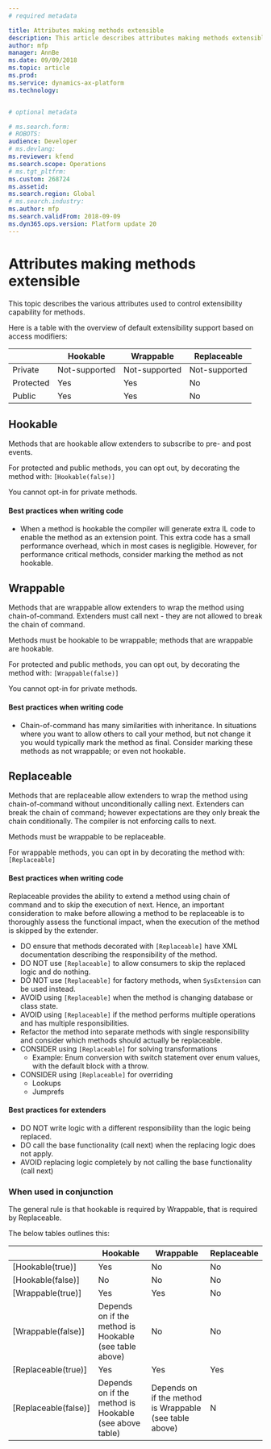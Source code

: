 ```yaml
---
# required metadata

title: Attributes making methods extensible
description: This article describes attributes making methods extensible.
author: mfp
manager: AnnBe
ms.date: 09/09/2018
ms.topic: article
ms.prod: 
ms.service: dynamics-ax-platform
ms.technology: 


# optional metadata

# ms.search.form: 
# ROBOTS: 
audience: Developer
# ms.devlang: 
ms.reviewer: kfend
ms.search.scope: Operations
# ms.tgt_pltfrm: 
ms.custom: 268724
ms.assetid: 
ms.search.region: Global
# ms.search.industry: 
ms.author: mfp
ms.search.validFrom: 2018-09-09
ms.dyn365.ops.version: Platform update 20
---
```


# Attributes making methods extensible

This topic describes the various attributes used to control extensibility capability for methods.

Here is a table with the overview of default extensibility support based on access modifiers:

|  | Hookable |	Wrappable |	Replaceable |
|---------|----------|-----------|-------|
| Private |	Not-supported |	Not-supported |	Not-supported |
| Protected |	Yes |	Yes |	No |
| Public | Yes |	Yes |	No |

## Hookable
Methods that are hookable allow extenders to subscribe to pre- and post events.

For protected and public methods, you can opt out, by decorating the method with:
```[Hookable(false)]```

You cannot opt-in for private methods.

#### Best practices when writing code
+ When a method is hookable the compiler will generate extra IL code to enable the method as an extension point. This extra code has a small performance overhead, which in most cases is negligible. However, for performance critical methods, consider marking the method as not hookable.

## Wrappable
Methods that are wrappable allow extenders to wrap the method using chain-of-command. Extenders must call next - they are not allowed to break the chain of command.

Methods must be hookable to be wrappable; methods that are wrappable are hookable.

For protected and public methods, you can opt out, by decorating the method with:
```[Wrappable(false)]```

You cannot opt-in for private methods.

#### Best practices when writing code
+ Chain-of-command has many similarities with inheritance. In situations where you want to allow others to call your method, but not change it you would typically mark the method as final. Consider marking these methods as not wrappable; or even not hookable.

## Replaceable 
Methods that are replaceable allow extenders to wrap the method using chain-of-command without unconditionally calling next. Extenders can break the chain of command; however expectations are they only break the chain conditionally. The compiler is not enforcing calls to next.

Methods must be wrappable to be replaceable.

For wrappable methods, you can opt in by decorating the method with:
```[Replaceable]```

#### Best practices when writing code
Replaceable provides the ability to extend a method using chain of command and to skip the execution of next. Hence, an important consideration to make before allowing a method to be replaceable is to thoroughly assess the functional impact, when the execution of the method is skipped by the extender.
			
+ DO ensure that methods decorated with ```[Replaceable]``` have XML documentation describing the responsibility of the method.
+ DO NOT use ```[Replaceable]``` to allow consumers to skip the replaced logic and do nothing.
+ DO NOT use ```[Replaceable]``` for factory methods, when ```SysExtension``` can be used instead.
+ AVOID using ```[Replaceable]``` when the method is changing database or class state.
+ AVOID using ```[Replaceable]``` if the method performs multiple operations and has multiple responsibilities.
+ Refactor the method into separate methods with single responsibility and consider which methods should actually be replaceable.
+ CONSIDER using ```[Replaceable]``` for solving transformations
  - Example: Enum conversion with switch statement over enum values, with the default block with a throw.
+ CONSIDER using ```[Replaceable]``` for overriding 
  - Lookups
  - Jumprefs

#### Best practices for extenders
+ DO NOT write logic with a different responsibility than the logic being replaced.
+ DO call the base functionality (call next) when the replacing logic does not apply.
+ AVOID replacing logic completely by not calling the base functionality (call next)

### When used in conjunction

The general rule is that hookable is required by Wrappable, that is required by Replaceable. 

The below tables outlines this:

| 	| Hookable |	Wrappable |	Replaceable |
| ---------------|--------------|----------------|------|
| [Hookable(true)] |	Yes |	No |	No |
| [Hookable(false)] |	No |	No |	No |
| [Wrappable(true)] |	Yes |	Yes |	No |
| [Wrappable(false)] |	Depends on if the method is Hookable (see table above) |	No |	No |
| [Replaceable(true)] |	Yes |	Yes |	Yes |
| [Replaceable(false)] | Depends on if the method is Hookable (see above table) |Depends on if the method is Wrappable (see table above) |	N |
